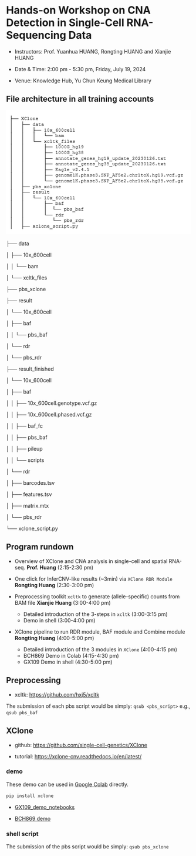 # Hands-on Workshop on CNA Detection in Single-Cell RNA-Sequencing Data

- Instructors: Prof. Yuanhua HUANG, Rongting HUANG and Xianjie HUANG

- Date & Time: 2:00 pm - 5:30 pm, Friday, July 19, 2024

- Venue: Knowledge Hub, Yu Chun Keung Medical Library


## File architecture in all training accounts

![File architecture](./workshop_structure.png)

├── data

│   ├── 10x_600cell

│   │   └── bam

│   └── xcltk_files

├── pbs_xclone

├── result

│   └── 10x_600cell

│       ├── baf

│       │   └── pbs_baf

│       └── rdr

│           └── pbs_rdr

├── result_finished

│   └── 10x_600cell

│       ├── baf

│       │   ├── 10x_600cell.genotype.vcf.gz

│       │   ├── 10x_600cell.phased.vcf.gz

│       │   ├── baf_fc

│       │   ├── pbs_baf

│       │   ├── pileup

│       │   └── scripts

│       └── rdr

│           ├── barcodes.tsv

│           ├── features.tsv

│           ├── matrix.mtx

│           └── pbs_rdr

└── xclone_script.py


## Program rundown

- Overview of XClone and CNA analysis in single-cell and spatial RNA-seq.   **Prof. Huang**  (2:15-2:30 pm)

- One click for InferCNV-like results (~3min) via `XClone RDR Module`  **Rongting Huang** (2:30-3:00 pm)

- Preprocessing toolkit `xcltk` to generate (allele-specific) counts from BAM file  **Xianjie Huang** (3:00-4:00 pm)
    - Detailed introduction of the 3-steps in `xcltk` (3:00-3:15 pm)
    - Demo in shell (3:00-4:00 pm)

- XClone pipeline to run RDR module, BAF module and Combine module **Rongting Huang** (4:00-5:00 pm)
    - Detailed introduction of the 3 modules in `XClone` (4:00-4:15 pm)
    - BCH869 Demo in Colab (4:15-4:30 pm)
    - GX109 Demo in shell (4:30-5:00 pm)


## Preprocessing

- xcltk: https://github.com/hxj5/xcltk

The submission of each pbs script would be simply: `qsub <pbs_script>`
e.g., `qsub pbs_baf`

## XClone

- github: https://github.com/single-cell-genetics/XClone

- tutorial: https://xclone-cnv.readthedocs.io/en/latest/



### demo

These demo can be used in [Google Colab](https://colab.google/) directly.

```python
pip install xclone
```


- [GX109_demo_notebooks](https://github.com/Rongtingting/xclone-data/tree/main/demo/GX109_demo_notebooks)

- [BCH869 demo](https://github.com/Rongtingting/xclone-data/blob/main/examples/BCH869_XClone_tutorials.ipynb)



### shell script

The submission of the pbs script would be simply: `qsub pbs_xclone`
